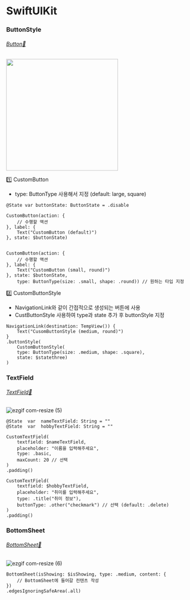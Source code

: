 # SwiftUIKit


### ButtonStyle
###### [Button📂](https://github.com/yangsubinn/SwiftUIKit/tree/master/SwiftUIKit/SwiftUIKit/DesignSystem/View/Button)
<img src="https://github.com/yangsubinn/SwiftUIKit/assets/81167570/f473ba44-3edf-4324-9ac1-d283c21deaf9" width=300 />

1️⃣ CustomButton
- type: ButtonType 사용해서 지정 (default: large, square)

```
@State var buttonState: ButtonState = .disable

CustomButton(action: {
    // 수행할 액션
}, label: {
    Text("CustomButton (default)")
}, state: $buttonState)


CustomButton(action: {
    // 수행할 액션
}, label: {
    Text("CustomButton (small, round)")
}, state: $buttonState,
	type: ButtonType(size: .small, shape: .round)) // 원하는 타입 지정

```

2️⃣ CustomButtonStyle
- NavigationLink와 같이 간접적으로 생성되는 버튼에 사용
- CustButtonStyle 사용하여 type과 state 추가 후 buttonStyle 지정
```
NavigationLink(destination: TempView()) {
    Text("CusomButtonStyle (medium, round)")
}
.buttonStyle(
    CustomButtonStyle(
    type: ButtonType(size: .medium, shape: .square),
    state: $statethree)
)

```

### TextField
###### [TextField📂](https://github.com/yangsubinn/SwiftUIKit/tree/master/SwiftUIKit/SwiftUIKit/DesignSystem/View/TextField)

![ezgif com-resize (5)](https://github.com/yangsubinn/SwiftUIKit/assets/81167570/143fb923-8a41-4ab7-ae6f-004e50432f9f)


```
@State  var  nameTextField: String = ""
@State  var  hobbyTextField: String = ""

CustomTextField(
	textfield: $nameTextField, 
	placeholder: "이름을 입력해주세요", 
	type: .basic,
	maxCount: 20 // 선택
)
.padding()

CustomTextField(
	textfield: $hobbyTextField, 
	placeholder: "취미를 입력해주세요", 
	type: .title("취미 정보"),
	buttonType: .other("checkmark") // 선택 (default: .delete)
)
.padding()
```

### BottomSheet
###### [BottomSheet📂](https://github.com/yangsubinn/SwiftUIKit/tree/master/SwiftUIKit/SwiftUIKit/DesignSystem/View/BottomSheet)

![ezgif com-resize (6)](https://github.com/yangsubinn/SwiftUIKit/assets/81167570/b7c987b9-c0d2-4af8-b0bf-96709f87cac2)


```
BottomSheet(isShowing: $isShowing, type: .medium, content: {
	// BottomSheet에 들어갈 컨텐츠 작성
})
.edgesIgnoringSafeArea(.all)
```

